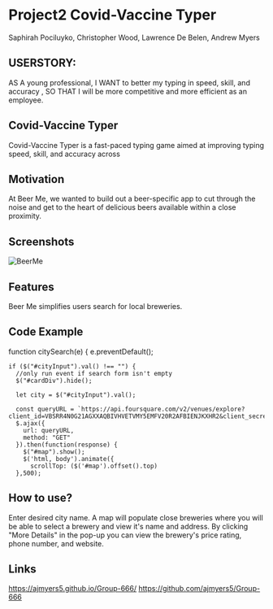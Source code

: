 # Project2 Covid-Vaccine Typer

Saphirah Pociluyko, Christopher Wood, Lawrence De Belen, Andrew Myers

## USERSTORY:

AS A young professional, I WANT to better my typing in speed, skill, and accuracy , SO THAT I will be more competitive and more efficient as an employee.

## Covid-Vaccine Typer

Covid-Vaccine Typer is a fast-paced typing game aimed at improving typing speed, skill, and accuracy across

## Motivation

At Beer Me, we wanted to build out a beer-specific app to cut through the noise and get to the heart of delicious beers available within a close proximity.

## Screenshots

![BeerMe](https://user-images.githubusercontent.com/56936352/73216540-c9930780-411b-11ea-8f59-0eccb069f68f.png)

## Features

Beer Me simplifies users search for local breweries.

## Code Example

function citySearch(e) {
e.preventDefault();

    if ($("#cityInput").val() !== "") {
      //only run event if search form isn't empty
      $("#cardDiv").hide();

      let city = $("#cityInput").val();

      const queryURL = `https://api.foursquare.com/v2/venues/explore?client_id=VBSRR4N0G21AGXXAQBIVHVETVMY5EMFV20R2AFBIENJKXHR2&client_secret=CI51EWKVLWPWG4YXIT1LR5OOKWDJDM3OLQVJBZRPC0QPCD0V&v=20180323&limit=10&near=${city}&query=brewery`;
      $.ajax({
        url: queryURL,
        method: "GET"
      }).then(function(response) {
        $("#map").show();
        $('html, body').animate({
          scrollTop: ($('#map').offset().top)
      },500);

## How to use?

Enter desired city name. A map will populate close breweries where you will be able to select a brewery and view it's name and address. By clicking "More Details" in the pop-up you can view the brewery's price rating, phone number, and website.

## Links

https://ajmyers5.github.io/Group-666/
https://github.com/ajmyers5/Group-666
